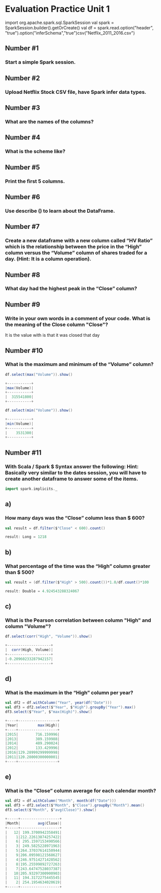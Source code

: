 # Evaluation Practice Unit 1

import org.apache.spark.sql.SparkSession
val spark = SparkSession.builder().getOrCreate()
val df = spark.read.option("header", "true").option("inferSchema","true")csv("Netflix_2011_2016.csv")

## Number #1
### Start a simple Spark session.

## Number #2
### Upload Netflix Stock CSV file, have Spark infer data types.

## Number #3
### What are the names of the columns?

## Number #4
### What is the scheme like?

## Number #5
### Print the first 5 columns.

## Number #6 
### Use describe () to learn about the DataFrame.

## Number #7
### Create a new dataframe with a new column called “HV Ratio” which is the relationship between the price in the “High” column versus the “Volume” column of shares traded for a day. (Hint: It is a column operation).

## Number #8
### What day had the highest peak in the “Close” column?

## Number #9 
### Write in your own words in a comment of your code. What is the meaning of the Close column "Close"?
It is the value with is that it was closed that day

## Number #10
### What is the maximum and minimum of the “Volume” column?
```scala
df.select(max("Volume")).show()

+-----------+
|max(Volume)|
+-----------+
|  315541800|
+-----------+

df.select(min("Volume")).show()

+-----------+
|min(Volume)|
+-----------+
|    3531300|
+-----------+
```

## Number #11
### With Scala / Spark $ Syntax answer the following:                                                           Hint: Basically very similar to the dates session, you will have to create another dataframe to answer some of the items.

```scala
import spark.implicits._
```

## a)
### How many days was the “Close” column less than $ 600?
```scala
val result = df.filter($"Close" < 600).count()

result: Long = 1218
```

## b) 
### What percentage of the time was the “High” column greater than $ 500?
```scala
val result = (df.filter($"High" > 500).count())*1.0/df.count()*100

result: Double = 4.924543288324067
```

## c) 
### What is the Pearson correlation between column "High" and column "Volume"?
```scala
df.select(corr("High", "Volume")).show()

+--------------------+
|  corr(High, Volume)|
+--------------------+
|-0.20960233287942157|
+--------------------+
```

## d) 
### What is the maximum in the “High” column per year?
```scala
val df2 = df.withColumn("Year", year(df("Date")))
val df3 = df2.select($"Year", $"High").groupBy("Year").max()
df3.select($"Year", $"max(High)").show()

+----+------------------+                                                       
|Year|         max(High)|
+----+------------------+
|2015|        716.159996|
|2013|        389.159988|
|2014|        489.290024|
|2012|        133.429996|
|2016|129.28999299999998|
|2011|120.28000300000001|
+----+------------------+

```

## e) 
### What is the “Close” column average for each calendar month?
```scala
val df2 = df.withColumn("Month", month(df("Date")))
val df3 = df2.select($"Month", $"Close").groupBy("Month").mean()
df3.select($"Month", $"avg(Close)").show()

+-----+------------------+                                                      
|Month|        avg(Close)|
+-----+------------------+
|   12| 199.3700942358491|
|    1|212.22613874257422|
|    6| 295.1597153490566|
|    3| 249.5825228971963|
|    5|264.37037614150944|
|    9|206.09598121568627|
|    4|246.97514271428562|
|    8|195.25599892727263|
|    7|243.64747528037387|
|   10|205.93297300900903|
|   11| 194.3172275445545|
|    2| 254.1954634020619|
+-----+------------------+

```